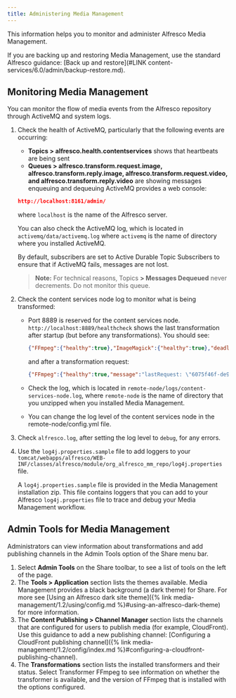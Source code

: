 ```yaml
---
title: Administering Media Management
---
```


This information helps you to monitor and administer Alfresco Media Management.

If you are backing up and restoring Media Management, use the standard Alfresco guidance: [Back up and restore](#LINK content-services/6.0/admin/backup-restore.md).

## Monitoring Media Management

You can monitor the flow of media events from the Alfresco repository through ActiveMQ and system logs.

1. Check the health of ActiveMQ, particularly that the following events are occurring:

    * **Topics > alfresco.health.contentservices** shows that heartbeats are being sent
    * **Queues > alfresco.transform.request.image, alfresco.transform.reply.image, alfresco.transform.request.video, and alfresco.transform.reply.video** are showing messages enqueuing and dequeuing
    ActiveMQ provides a web console:

    ```json
    http://localhost:8161/admin/
    ```

    where `localhost` is the name of the Alfresco server.

    You can also check the ActiveMQ log, which is located in `activemq/data/activemq.log` where `activemq` is the name of directory where you installed ActiveMQ.

    By default, subscribers are set to Active Durable Topic Subscribers to ensure that if ActiveMQ fails, messages are not lost.

    >**Note:** For technical reasons, Topics **> Messages Dequeued** never decrements. Do not monitor this queue.

2. Check the content services node log to monitor what is being transformed:

    * Port 8889 is reserved for the content services node. `http://localhost:8889/healthcheck` shows the last transformation after startup (but before any transformations). You should see:

        ```json
        {"FFmpeg":{"healthy":true},"ImageMagick":{"healthy":true},"deadlocks":{"healthy":true}}
        ```

        and after a transformation request:

        ```json
        {"FFmpeg":{"healthy":true,"message":"lastRequest: \"6075f46f-de9c-4232-aa78-d3ed1280a371\""},"ImageMagick":{"healthy":true},"deadlocks":{"healthy":true}}
        ```

    * Check the log, which is located in `remote-node/logs/content-services-node.log`, where `remote-node` is the name of directory that you unzipped when you installed Media Management.
    * You can change the log level of the content services node in the remote-node/config.yml file.
3. Check `alfresco.log`, after setting the log level to `debug`, for any errors.

4. Use the `log4j.properties.sample` file to add loggers to your `tomcat/webapps/alfresco/WEB-INF/classes/alfresco/module/org_alfresco_mm_repo/log4j.properties` file.

    A `log4j.properties.sample` file is provided in the Media Management installation zip. This file contains loggers that you can add to your Alfresco `log4j.properties` file to trace and debug your Media Management workflow.

## Admin Tools for Media Management

Administrators can view information about transformations and add publishing channels in the Admin Tools option of the Share menu bar.

1. Select **Admin Tools** on the Share toolbar, to see a list of tools on the left of the page.
2. The **Tools > Application** section lists the themes available. Media Management provides a black background (a dark theme) for Share. For more see [Using an Alfresco dark site theme]({% link media-management/1.2/using/config.md %}#using-an-alfresco-dark-theme) for more information.
3. The **Content Publishing > Channel Manager** section lists the channels that are configured for users to publish media (for example, CloudFront). Use this guidance to add a new publishing channel: [Configuring a CloudFront publishing channel]({% link media-management/1.2/config/index.md %}#configuring-a-cloudfront-publishing-channel).
4. The **Transformations** section lists the installed transformers and their status. Select Transformer FFmpeg to see information on whether the transformer is available, and the version of FFmpeg that is installed with the options configured.
